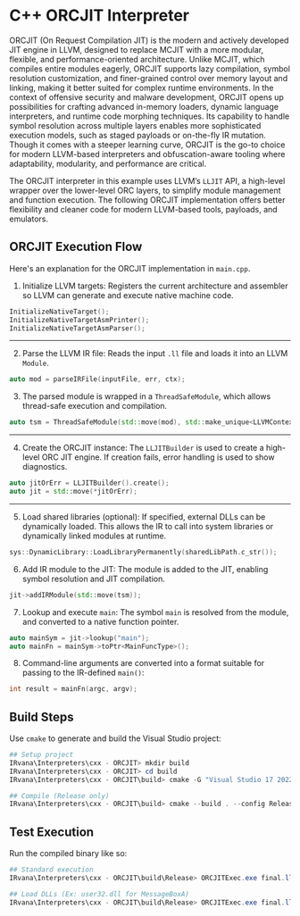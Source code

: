 # C++ ORCJIT Interpreter

ORCJIT (On Request Compilation JIT) is the modern and actively developed JIT engine in LLVM, designed to replace MCJIT with a more modular, flexible, and performance-oriented architecture. Unlike MCJIT, which compiles entire modules eagerly, ORCJIT supports lazy compilation, symbol resolution customization, and finer-grained control over memory layout and linking, making it better suited for complex runtime environments. In the context of offensive security and malware development, ORCJIT opens up possibilities for crafting advanced in-memory loaders, dynamic language interpreters, and runtime code morphing techniques. Its capability to handle symbol resolution across multiple layers enables more sophisticated execution models, such as staged payloads or on-the-fly IR mutation. Though it comes with a steeper learning curve, ORCJIT is the go-to choice for modern LLVM-based interpreters and obfuscation-aware tooling where adaptability, modularity, and performance are critical.

The ORCJIT interpreter in this example uses LLVM’s `LLJIT` API, a high-level wrapper over the lower-level ORC layers, to simplify module management and function execution. The following ORCJIT implementation offers better flexibility and cleaner code for modern LLVM-based tools, payloads, and emulators.

## ORCJIT Execution Flow

Here's an explanation for the ORCJIT implementation in `main.cpp`.

1. Initialize LLVM targets: Registers the current architecture and assembler so LLVM can generate and execute native machine code.

```cpp
InitializeNativeTarget();
InitializeNativeTargetAsmPrinter();
InitializeNativeTargetAsmParser();
```

---

2. Parse the LLVM IR file: Reads the input `.ll` file and loads it into an LLVM `Module`. 

```cpp
auto mod = parseIRFile(inputFile, err, ctx);
```

3. The parsed module is wrapped in a `ThreadSafeModule`, which allows thread-safe execution and compilation.

```cpp
auto tsm = ThreadSafeModule(std::move(mod), std::make_unique<LLVMContext>());
```

---

4. Create the ORCJIT instance: The `LLJITBuilder` is used to create a high-level ORC JIT engine. If creation fails, error handling is used to show diagnostics.

```cpp
auto jitOrErr = LLJITBuilder().create();
auto jit = std::move(*jitOrErr);
```

---

5. Load shared libraries (optional): If specified, external DLLs can be dynamically loaded. This allows the IR to call into system libraries or dynamically linked modules at runtime.

```cpp
sys::DynamicLibrary::LoadLibraryPermanently(sharedLibPath.c_str());
```

6. Add IR module to the JIT: The module is added to the JIT, enabling symbol resolution and JIT compilation.

```cpp
jit->addIRModule(std::move(tsm));
```

7. Lookup and execute `main`: The symbol `main` is resolved from the module, and converted to a native function pointer.

```cpp
auto mainSym = jit->lookup("main");
auto mainFn = mainSym->toPtr<MainFuncType>();
```

8. Command-line arguments are converted into a format suitable for passing to the IR-defined `main()`:

```cpp
int result = mainFn(argc, argv);
```


## Build Steps

Use `cmake` to generate and build the Visual Studio project:

```powershell
## Setup project
IRvana\Interpreters\cxx - ORCJIT> mkdir build
IRvana\Interpreters\cxx - ORCJIT> cd build
IRvana\Interpreters\cxx - ORCJIT\build> cmake -G "Visual Studio 17 2022" -A x64 ..

## Compile (Release only)
IRvana\Interpreters\cxx - ORCJIT\build> cmake --build . --config Release
```



## Test Execution

Run the compiled binary like so:

```powershell
## Standard execution
IRvana\Interpreters\cxx - ORCJIT\build\Release> ORCJITExec.exe final.ll arg1 arg2

## Load DLLs (Ex: user32.dll for MessageBoxA)
IRvana\Interpreters\cxx - ORCJIT\build\Release> ORCJITExec.exe final.ll arg1 arg2 --load=user32.dll
```
